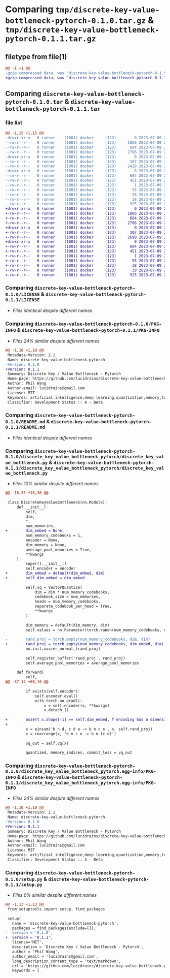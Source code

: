 # Comparing `tmp/discrete-key-value-bottleneck-pytorch-0.1.0.tar.gz` & `tmp/discrete-key-value-bottleneck-pytorch-0.1.1.tar.gz`

## filetype from file(1)

```diff
@@ -1 +1 @@
-gzip compressed data, was "discrete-key-value-bottleneck-pytorch-0.1.0.tar", last modified: Sun Jul  9 22:32:55 2023, max compression
+gzip compressed data, was "discrete-key-value-bottleneck-pytorch-0.1.1.tar", last modified: Sun Jul  9 23:57:43 2023, max compression
```

## Comparing `discrete-key-value-bottleneck-pytorch-0.1.0.tar` & `discrete-key-value-bottleneck-pytorch-0.1.1.tar`

### file list

```diff
@@ -1,15 +1,15 @@
-drwxr-xr-x   0 runner    (1001) docker     (123)        0 2023-07-09 22:32:55.180986 discrete-key-value-bottleneck-pytorch-0.1.0/
--rw-r--r--   0 runner    (1001) docker     (123)     1066 2023-07-09 22:32:43.000000 discrete-key-value-bottleneck-pytorch-0.1.0/LICENSE
--rw-r--r--   0 runner    (1001) docker     (123)      684 2023-07-09 22:32:55.180986 discrete-key-value-bottleneck-pytorch-0.1.0/PKG-INFO
--rw-r--r--   0 runner    (1001) docker     (123)     2796 2023-07-09 22:32:43.000000 discrete-key-value-bottleneck-pytorch-0.1.0/README.md
-drwxr-xr-x   0 runner    (1001) docker     (123)        0 2023-07-09 22:32:55.180986 discrete-key-value-bottleneck-pytorch-0.1.0/discrete_key_value_bottleneck_pytorch/
--rw-r--r--   0 runner    (1001) docker     (123)      107 2023-07-09 22:32:44.000000 discrete-key-value-bottleneck-pytorch-0.1.0/discrete_key_value_bottleneck_pytorch/__init__.py
--rw-r--r--   0 runner    (1001) docker     (123)     2428 2023-07-09 22:32:44.000000 discrete-key-value-bottleneck-pytorch-0.1.0/discrete_key_value_bottleneck_pytorch/discrete_key_value_bottleneck.py
-drwxr-xr-x   0 runner    (1001) docker     (123)        0 2023-07-09 22:32:55.180986 discrete-key-value-bottleneck-pytorch-0.1.0/discrete_key_value_bottleneck_pytorch.egg-info/
--rw-r--r--   0 runner    (1001) docker     (123)      684 2023-07-09 22:32:55.000000 discrete-key-value-bottleneck-pytorch-0.1.0/discrete_key_value_bottleneck_pytorch.egg-info/PKG-INFO
--rw-r--r--   0 runner    (1001) docker     (123)      451 2023-07-09 22:32:55.000000 discrete-key-value-bottleneck-pytorch-0.1.0/discrete_key_value_bottleneck_pytorch.egg-info/SOURCES.txt
--rw-r--r--   0 runner    (1001) docker     (123)        1 2023-07-09 22:32:55.000000 discrete-key-value-bottleneck-pytorch-0.1.0/discrete_key_value_bottleneck_pytorch.egg-info/dependency_links.txt
--rw-r--r--   0 runner    (1001) docker     (123)       55 2023-07-09 22:32:55.000000 discrete-key-value-bottleneck-pytorch-0.1.0/discrete_key_value_bottleneck_pytorch.egg-info/requires.txt
--rw-r--r--   0 runner    (1001) docker     (123)       38 2023-07-09 22:32:55.000000 discrete-key-value-bottleneck-pytorch-0.1.0/discrete_key_value_bottleneck_pytorch.egg-info/top_level.txt
--rw-r--r--   0 runner    (1001) docker     (123)       38 2023-07-09 22:32:55.180986 discrete-key-value-bottleneck-pytorch-0.1.0/setup.cfg
--rw-r--r--   0 runner    (1001) docker     (123)      925 2023-07-09 22:32:44.000000 discrete-key-value-bottleneck-pytorch-0.1.0/setup.py
+drwxr-xr-x   0 runner    (1001) docker     (123)        0 2023-07-09 23:57:43.557547 discrete-key-value-bottleneck-pytorch-0.1.1/
+-rw-r--r--   0 runner    (1001) docker     (123)     1066 2023-07-09 23:57:32.000000 discrete-key-value-bottleneck-pytorch-0.1.1/LICENSE
+-rw-r--r--   0 runner    (1001) docker     (123)      684 2023-07-09 23:57:43.557547 discrete-key-value-bottleneck-pytorch-0.1.1/PKG-INFO
+-rw-r--r--   0 runner    (1001) docker     (123)     2796 2023-07-09 23:57:32.000000 discrete-key-value-bottleneck-pytorch-0.1.1/README.md
+drwxr-xr-x   0 runner    (1001) docker     (123)        0 2023-07-09 23:57:43.553547 discrete-key-value-bottleneck-pytorch-0.1.1/discrete_key_value_bottleneck_pytorch/
+-rw-r--r--   0 runner    (1001) docker     (123)      107 2023-07-09 23:57:32.000000 discrete-key-value-bottleneck-pytorch-0.1.1/discrete_key_value_bottleneck_pytorch/__init__.py
+-rw-r--r--   0 runner    (1001) docker     (123)     2698 2023-07-09 23:57:32.000000 discrete-key-value-bottleneck-pytorch-0.1.1/discrete_key_value_bottleneck_pytorch/discrete_key_value_bottleneck.py
+drwxr-xr-x   0 runner    (1001) docker     (123)        0 2023-07-09 23:57:43.557547 discrete-key-value-bottleneck-pytorch-0.1.1/discrete_key_value_bottleneck_pytorch.egg-info/
+-rw-r--r--   0 runner    (1001) docker     (123)      684 2023-07-09 23:57:43.000000 discrete-key-value-bottleneck-pytorch-0.1.1/discrete_key_value_bottleneck_pytorch.egg-info/PKG-INFO
+-rw-r--r--   0 runner    (1001) docker     (123)      451 2023-07-09 23:57:43.000000 discrete-key-value-bottleneck-pytorch-0.1.1/discrete_key_value_bottleneck_pytorch.egg-info/SOURCES.txt
+-rw-r--r--   0 runner    (1001) docker     (123)        1 2023-07-09 23:57:43.000000 discrete-key-value-bottleneck-pytorch-0.1.1/discrete_key_value_bottleneck_pytorch.egg-info/dependency_links.txt
+-rw-r--r--   0 runner    (1001) docker     (123)       55 2023-07-09 23:57:43.000000 discrete-key-value-bottleneck-pytorch-0.1.1/discrete_key_value_bottleneck_pytorch.egg-info/requires.txt
+-rw-r--r--   0 runner    (1001) docker     (123)       38 2023-07-09 23:57:43.000000 discrete-key-value-bottleneck-pytorch-0.1.1/discrete_key_value_bottleneck_pytorch.egg-info/top_level.txt
+-rw-r--r--   0 runner    (1001) docker     (123)       38 2023-07-09 23:57:43.557547 discrete-key-value-bottleneck-pytorch-0.1.1/setup.cfg
+-rw-r--r--   0 runner    (1001) docker     (123)      925 2023-07-09 23:57:32.000000 discrete-key-value-bottleneck-pytorch-0.1.1/setup.py
```

### Comparing `discrete-key-value-bottleneck-pytorch-0.1.0/LICENSE` & `discrete-key-value-bottleneck-pytorch-0.1.1/LICENSE`

 * *Files identical despite different names*

### Comparing `discrete-key-value-bottleneck-pytorch-0.1.0/PKG-INFO` & `discrete-key-value-bottleneck-pytorch-0.1.1/PKG-INFO`

 * *Files 24% similar despite different names*

```diff
@@ -1,10 +1,10 @@
 Metadata-Version: 2.1
 Name: discrete-key-value-bottleneck-pytorch
-Version: 0.1.0
+Version: 0.1.1
 Summary: Discrete Key / Value Bottleneck - Pytorch
 Home-page: https://github.com/lucidrains/discrete-key-value-bottleneck-pytorch
 Author: Phil Wang
 Author-email: lucidrains@gmail.com
 License: MIT
 Keywords: artificial intelligence,deep learning,quantization,memory,transfer learning
 Classifier: Development Status :: 4 - Beta
```

### Comparing `discrete-key-value-bottleneck-pytorch-0.1.0/README.md` & `discrete-key-value-bottleneck-pytorch-0.1.1/README.md`

 * *Files identical despite different names*

### Comparing `discrete-key-value-bottleneck-pytorch-0.1.0/discrete_key_value_bottleneck_pytorch/discrete_key_value_bottleneck.py` & `discrete-key-value-bottleneck-pytorch-0.1.1/discrete_key_value_bottleneck_pytorch/discrete_key_value_bottleneck.py`

 * *Files 10% similar despite different names*

```diff
@@ -16,35 +16,38 @@
 
 class DiscreteKeyValueBottleneck(nn.Module):
     def __init__(
         self,
         dim,
         *,
         num_memories,
+        dim_embed = None,
         num_memory_codebooks = 1,
         encoder = None,
         dim_memory = None,
         average_pool_memories = True,
         **kwargs
     ):
         super().__init__()
         self.encoder = encoder
+        dim_embed = default(dim_embed, dim)
+        self.dim_embed = dim_embed
 
         self.vq = VectorQuantize(
             dim = dim * num_memory_codebooks,
             codebook_size = num_memories,
             heads = num_memory_codebooks,
             separate_codebook_per_head = True,
             **kwargs
         )
 
         dim_memory = default(dim_memory, dim)
         self.values = nn.Parameter(torch.randn(num_memory_codebooks, num_memories, dim_memory))
 
-        rand_proj = torch.empty(num_memory_codebooks, dim, dim)
+        rand_proj = torch.empty(num_memory_codebooks, dim_embed, dim)
         nn.init.xavier_normal_(rand_proj)
 
         self.register_buffer('rand_proj', rand_proj)
         self.average_pool_memories = average_pool_memories
 
     def forward(
         self,
@@ -57,14 +60,16 @@
 
         if exists(self.encoder):
             self.encoder.eval()
             with torch.no_grad():
                 x = self.encoder(x, **kwargs)
                 x.detach_()
 
+        assert x.shape[-1] == self.dim_embed, f'encoding has a dimension of {x.shape[-1]} but dim_embed (defaults to dim) is set to {self.dim_embed} on init'
+
         x = einsum('b n d, c d e -> b n c e', x, self.rand_proj)
         x = rearrange(x, 'b n c e -> b n (c e)')
 
         vq_out = self.vq(x)
 
         quantized, memory_indices, commit_loss = vq_out
```

### Comparing `discrete-key-value-bottleneck-pytorch-0.1.0/discrete_key_value_bottleneck_pytorch.egg-info/PKG-INFO` & `discrete-key-value-bottleneck-pytorch-0.1.1/discrete_key_value_bottleneck_pytorch.egg-info/PKG-INFO`

 * *Files 24% similar despite different names*

```diff
@@ -1,10 +1,10 @@
 Metadata-Version: 2.1
 Name: discrete-key-value-bottleneck-pytorch
-Version: 0.1.0
+Version: 0.1.1
 Summary: Discrete Key / Value Bottleneck - Pytorch
 Home-page: https://github.com/lucidrains/discrete-key-value-bottleneck-pytorch
 Author: Phil Wang
 Author-email: lucidrains@gmail.com
 License: MIT
 Keywords: artificial intelligence,deep learning,quantization,memory,transfer learning
 Classifier: Development Status :: 4 - Beta
```

### Comparing `discrete-key-value-bottleneck-pytorch-0.1.0/setup.py` & `discrete-key-value-bottleneck-pytorch-0.1.1/setup.py`

 * *Files 0% similar despite different names*

```diff
@@ -1,13 +1,13 @@
 from setuptools import setup, find_packages
 
 setup(
   name = 'discrete-key-value-bottleneck-pytorch',
   packages = find_packages(exclude=[]),
-  version = '0.1.0',
+  version = '0.1.1',
   license='MIT',
   description = 'Discrete Key / Value Bottleneck - Pytorch',
   author = 'Phil Wang',
   author_email = 'lucidrains@gmail.com',
   long_description_content_type = 'text/markdown',
   url = 'https://github.com/lucidrains/discrete-key-value-bottleneck-pytorch',
   keywords = [
```

